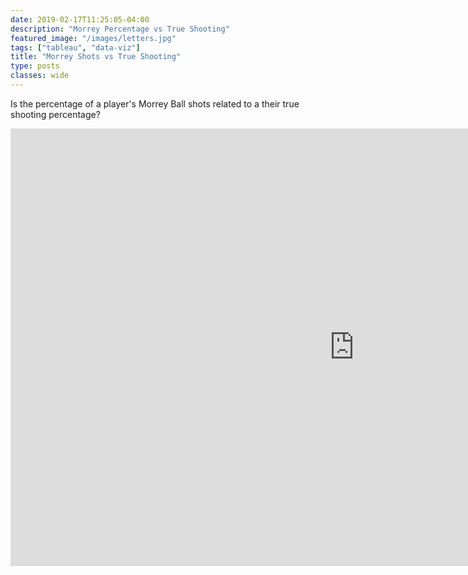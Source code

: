 ```yaml
---
date: 2019-02-17T11:25:05-04:00
description: "Morrey Percentage vs True Shooting"
featured_image: "/images/letters.jpg"
tags: ["tableau", "data-viz"]
title: "Morrey Shots vs True Shooting"
type: posts
classes: wide
---
```


Is the percentage of a player's Morrey Ball shots related to a their true shooting percentage?


<iframe seamless frameborder="0" src="https://public.tableau.com/views/MoreyBall/MoreyStats?:embed=y&:display_count=yes&:showVizHome=no" width = '1100' height = '700' scrolling='yes' ></iframe>    

